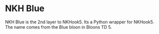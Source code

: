 # NKH Blue
NKH Blue is the 2nd layer to NKHook5. Its a Python wrapper for NKHook5. The name comes from the Blue bloon in Bloons TD 5.